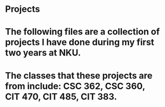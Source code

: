 # Projects
# The following files are a collection of projects I have done during my first two years at NKU. 
# The classes that these projects are from include: CSC 362, CSC 360, CIT 470, CIT 485, CIT 383.
